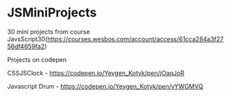 # JSMiniProjects
30 mini projects from course JavsScript30(https://courses.wesbos.com/account/access/61cca284a3f2756df4659fa2)

Projects on codepen

CSSJSClock - https://codepen.io/Yevgen_Kotyk/pen/jOaqJoR

Javascript Drum - https://codepen.io/Yevgen_Kotyk/pen/vYWGMVQ
